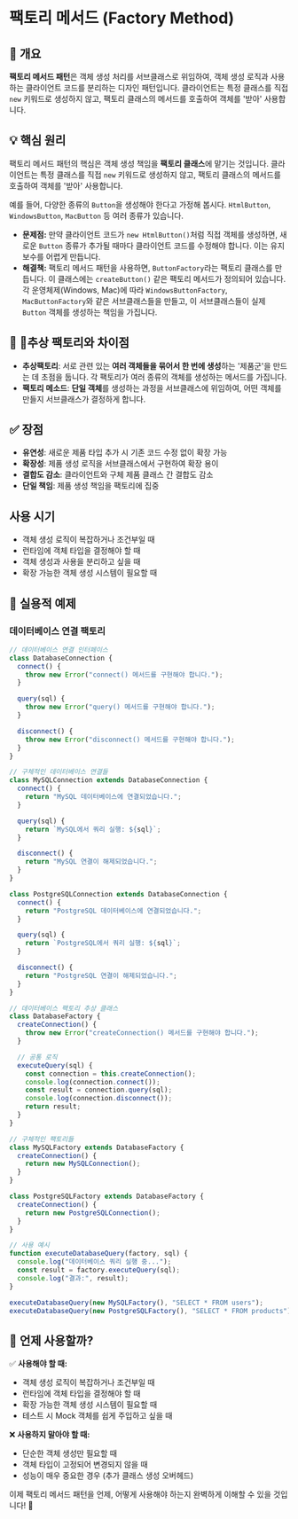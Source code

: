 # 팩토리 메서드 (Factory Method)

## 📖 개요

**팩토리 메서드 패턴**은 객체 생성 처리를 서브클래스로 위임하여, 객체 생성 로직과 사용하는 클라이언트 코드를 분리하는 디자인 패턴입니다. 클라이언트는 특정 클래스를 직접 `new` 키워드로 생성하지 않고, 팩토리 클래스의 메서드를 호출하여 객체를 '받아' 사용합니다.

## 💡 핵심 원리

팩토리 메서드 패턴의 핵심은 객체 생성 책임을 **팩토리 클래스**에 맡기는 것입니다. 클라이언트는 특정 클래스를 직접 `new` 키워드로 생성하지 않고, 팩토리 클래스의 메서드를 호출하여 객체를 '받아' 사용합니다.

예를 들어, 다양한 종류의 `Button`을 생성해야 한다고 가정해 봅시다. `HtmlButton`, `WindowsButton`, `MacButton` 등 여러 종류가 있습니다.

- **문제점:** 만약 클라이언트 코드가 `new HtmlButton()`처럼 직접 객체를 생성하면, 새로운 `Button` 종류가 추가될 때마다 클라이언트 코드를 수정해야 합니다. 이는 유지보수를 어렵게 만듭니다.
- **해결책:** 팩토리 메서드 패턴을 사용하면, `ButtonFactory`라는 팩토리 클래스를 만듭니다. 이 클래스에는 `createButton()` 같은 팩토리 메서드가 정의되어 있습니다. 각 운영체제(Windows, Mac)에 따라 `WindowsButtonFactory`, `MacButtonFactory`와 같은 서브클래스들을 만들고, 이 서브클래스들이 실제 `Button` 객체를 생성하는 책임을 가집니다.

## 🎯 추상 팩토리와 차이점

- **추상팩토리**: 서로 관련 있는 **여러 객체들을 묶어서 한 번에 생성**하는 '제품군'을 만드는 데 초점을 둡니다. 각 팩토리가 여러 종류의 객체를 생성하는 메서드를 가집니다.
- **팩토리 메소드**: **단일 객체**를 생성하는 과정을 서브클래스에 위임하여, 어떤 객체를 만들지 서브클래스가 결정하게 합니다.

## ✅ 장점

- **유연성**: 새로운 제품 타입 추가 시 기존 코드 수정 없이 확장 가능
- **확장성**: 제품 생성 로직을 서브클래스에서 구현하여 확장 용이
- **결합도 감소**: 클라이언트와 구체 제품 클래스 간 결합도 감소
- **단일 책임**: 제품 생성 책임을 팩토리에 집중

## 사용 시기

- 객체 생성 로직이 복잡하거나 조건부일 때
- 런타임에 객체 타입을 결정해야 할 때
- 객체 생성과 사용을 분리하고 싶을 때
- 확장 가능한 객체 생성 시스템이 필요할 때

## 🚀 실용적 예제

### 데이터베이스 연결 팩토리

```javascript
// 데이터베이스 연결 인터페이스
class DatabaseConnection {
  connect() {
    throw new Error("connect() 메서드를 구현해야 합니다.");
  }

  query(sql) {
    throw new Error("query() 메서드를 구현해야 합니다.");
  }

  disconnect() {
    throw new Error("disconnect() 메서드를 구현해야 합니다.");
  }
}

// 구체적인 데이터베이스 연결들
class MySQLConnection extends DatabaseConnection {
  connect() {
    return "MySQL 데이터베이스에 연결되었습니다.";
  }

  query(sql) {
    return `MySQL에서 쿼리 실행: ${sql}`;
  }

  disconnect() {
    return "MySQL 연결이 해제되었습니다.";
  }
}

class PostgreSQLConnection extends DatabaseConnection {
  connect() {
    return "PostgreSQL 데이터베이스에 연결되었습니다.";
  }

  query(sql) {
    return `PostgreSQL에서 쿼리 실행: ${sql}`;
  }

  disconnect() {
    return "PostgreSQL 연결이 해제되었습니다.";
  }
}

// 데이터베이스 팩토리 추상 클래스
class DatabaseFactory {
  createConnection() {
    throw new Error("createConnection() 메서드를 구현해야 합니다.");
  }

  // 공통 로직
  executeQuery(sql) {
    const connection = this.createConnection();
    console.log(connection.connect());
    const result = connection.query(sql);
    console.log(connection.disconnect());
    return result;
  }
}

// 구체적인 팩토리들
class MySQLFactory extends DatabaseFactory {
  createConnection() {
    return new MySQLConnection();
  }
}

class PostgreSQLFactory extends DatabaseFactory {
  createConnection() {
    return new PostgreSQLConnection();
  }
}

// 사용 예시
function executeDatabaseQuery(factory, sql) {
  console.log("데이터베이스 쿼리 실행 중...");
  const result = factory.executeQuery(sql);
  console.log("결과:", result);
}

executeDatabaseQuery(new MySQLFactory(), "SELECT * FROM users");
executeDatabaseQuery(new PostgreSQLFactory(), "SELECT * FROM products");
```

## 🎯 언제 사용할까?

✅ **사용해야 할 때:**

- 객체 생성 로직이 복잡하거나 조건부일 때
- 런타임에 객체 타입을 결정해야 할 때
- 확장 가능한 객체 생성 시스템이 필요할 때
- 테스트 시 Mock 객체를 쉽게 주입하고 싶을 때

❌ **사용하지 말아야 할 때:**

- 단순한 객체 생성만 필요할 때
- 객체 타입이 고정되어 변경되지 않을 때
- 성능이 매우 중요한 경우 (추가 클래스 생성 오버헤드)

이제 팩토리 메서드 패턴을 언제, 어떻게 사용해야 하는지 완벽하게 이해할 수 있을 것입니다! 🚀
